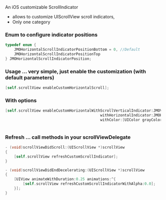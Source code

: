 An iOS customizable ScrollIndicator

- allows to customize UIScrollView scroll indicators, 
- Only one category

### Enum to configure indicator positions

```objective-c
typedef enum {
    JMOHorizontalScrollIndicatorPositionBottom = 0, //Default
    JMOHorizontalScrollIndicatorPositionTop
} JMOHorizontalScrollIndicatorPosition;

```
### Usage ... very simple, just enable the customization (with default parameters)
```objective-c
[self.scrollView enableCustomHorizontalScroll];
```

###  With options 
```objective-c
[self.scrollView enableCustomHorizontalWithScrollVerticalIndicator:JMOVerticalScrollIndicatorPositionRight 
                                           withHorizontalIndicator:JMOHorizontalScrollIndicatorPositionBottom 
                                           withColor:[UIColor grayColor]];
    
```

###  Refresh ... call methods in your scrollViewDelegate 

```objective-c
- (void)scrollViewDidScroll:(UIScrollView *)scrollView
{
    [self.scrollView refreshCustomScrollIndicator];
}

- (void)scrollViewDidEndDecelerating:(UIScrollView *)scrollView
{
    [UIView animateWithDuration:0.25 animations:^{
        [self.scrollView refreshCustomScrollIndicatorWithAlpha:0.0];
    }];
}
    
```


